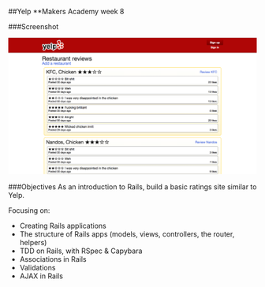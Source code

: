 ##Yelp
**Makers Academy week 8

###Screenshot

![Image](/app/assets/images/yelp.png)

###Objectives
As an introduction to Rails, build a basic ratings site similar to Yelp.

Focusing on:
- Creating Rails applications
- The structure of Rails apps (models, views, controllers, the router, helpers)
- TDD on Rails, with RSpec & Capybara
- Associations in Rails
- Validations
- AJAX in Rails

